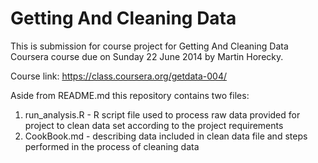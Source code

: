Getting And Cleaning Data
=========================

This is submission for course project for Getting And Cleaning Data Coursera course due on Sunday 22 June 2014 by Martin Horecky.

Course link: https://class.coursera.org/getdata-004/

Aside from README.md this repository contains two files:

1. run_analysis.R - R script file used to process raw data provided for project to clean data set according to the project requirements
2. CookBook.md - describing data included in clean data file and steps performed in the process of cleaning data
